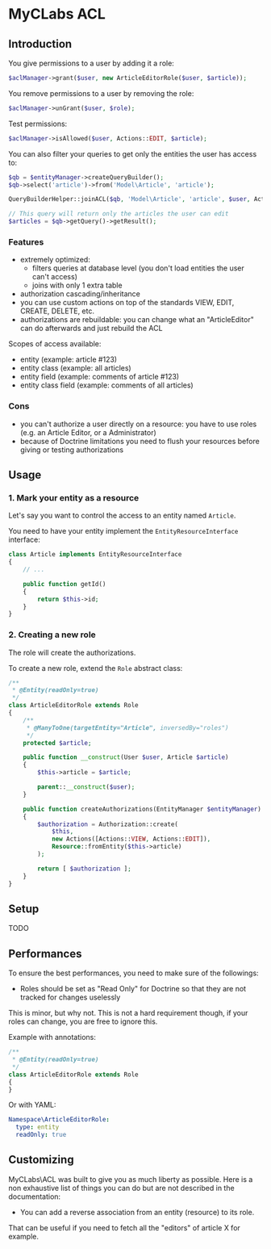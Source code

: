 # MyCLabs ACL

## Introduction

You give permissions to a user by adding it a role:

```php
$aclManager->grant($user, new ArticleEditorRole($user, $article));
```

You remove permissions to a user by removing the role:

```php
$aclManager->unGrant($user, $role);
```

Test permissions:

```php
$aclManager->isAllowed($user, Actions::EDIT, $article);
```

You can also filter your queries to get only the entities the user has access to:

```php
$qb = $entityManager->createQueryBuilder();
$qb->select('article')->from('Model\Article', 'article');

QueryBuilderHelper::joinACL($qb, 'Model\Article', 'article', $user, Actions::EDIT);

// This query will return only the articles the user can edit
$articles = $qb->getQuery()->getResult();
```

### Features

- extremely optimized:
  - filters queries at database level (you don't load entities the user can't access)
  - joins with only 1 extra table
- authorization cascading/inheritance
- you can use custom actions on top of the standards VIEW, EDIT, CREATE, DELETE, etc.
- authorizations are rebuildable: you can change what an "ArticleEditor" can do afterwards and just rebuild the ACL

Scopes of access available:

- entity (example: article #123)
- entity class (example: all articles)
- entity field (example: comments of article #123)
- entity class field (example: comments of all articles)

### Cons

- you can't authorize a user directly on a resource: you have to use roles (e.g. an Article Editor, or a Administrator)
- because of Doctrine limitations you need to flush your resources before giving or testing authorizations

## Usage

### 1. Mark your entity as a resource

Let's say you want to control the access to an entity named `Article`.

You need to have your entity implement the `EntityResourceInterface` interface:

```php
class Article implements EntityResourceInterface
{
    // ...

    public function getId()
    {
        return $this->id;
    }
}
```

### 2. Creating a new role

The role will create the authorizations.

To create a new role, extend the `Role` abstract class:

```php
/**
 * @Entity(readOnly=true)
 */
class ArticleEditorRole extends Role
{
    /**
     * @ManyToOne(targetEntity="Article", inversedBy="roles")
     */
    protected $article;

    public function __construct(User $user, Article $article)
    {
        $this->article = $article;

        parent::__construct($user);
    }

    public function createAuthorizations(EntityManager $entityManager)
    {
        $authorization = Authorization::create(
            $this,
            new Actions([Actions::VIEW, Actions::EDIT]),
            Resource::fromEntity($this->article)
        );

        return [ $authorization ];
    }
}
```

## Setup

TODO

## Performances

To ensure the best performances, you need to make sure of the followings:

- Roles should be set as "Read Only" for Doctrine so that they are not tracked for changes uselessly

This is minor, but why not.
This is not a hard requirement though, if your roles can change, you are free to ignore this.

Example with annotations:

```php
/**
 * @Entity(readOnly=true)
 */
class ArticleEditorRole extends Role
{
}
```

Or with YAML:

```yaml
Namespace\ArticleEditorRole:
  type: entity
  readOnly: true
```

## Customizing

MyCLabs\ACL was built to give you as much liberty as possible.
Here is a non exhaustive list of things you can do but are not described in the documentation:

- You can add a reverse association from an entity (resource) to its role.

That can be useful if you need to fetch all the "editors" of article X for example.
